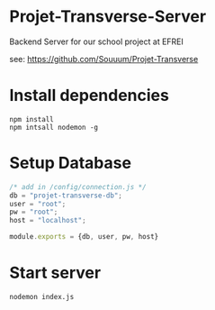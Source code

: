 # Projet-Transverse-Server
Backend Server for our school project at EFREI

see: https://github.com/Souuum/Projet-Transverse

# Install dependencies
``` 
npm install
npm intsall nodemon -g
```

# Setup Database

```js
/* add in /config/connection.js */
db = "projet-transverse-db";
user = "root";
pw = "root";
host = "localhost";

module.exports = {db, user, pw, host}
```

# Start server
```
nodemon index.js
```
